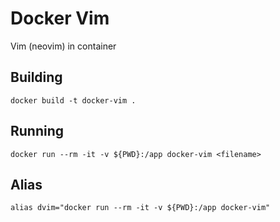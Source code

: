 # Docker Vim

Vim (neovim) in container

## Building

```
docker build -t docker-vim .
```

## Running

```
docker run --rm -it -v ${PWD}:/app docker-vim <filename>
```

## Alias

```
alias dvim="docker run --rm -it -v ${PWD}:/app docker-vim"
```
